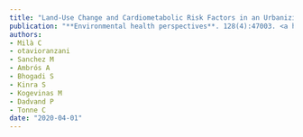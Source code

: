 ```yaml
---
title: "Land-Use Change and Cardiometabolic Risk Factors in an Urbanizing Area of South India: A Population-Based Cohort Study"
publication: "**Environmental health perspectives**. 128(4):47003. <a href='https://doi.org/10.1289/ehp5445' target='_blank' rel='noopener noreferrer'>10.1289/ehp5445</a>"
authors:
- Milà C
- otavioranzani
- Sanchez M
- Ambrós A
- Bhogadi S
- Kinra S
- Kogevinas M
- Dadvand P
- Tonne C
date: "2020-04-01"
---
```

